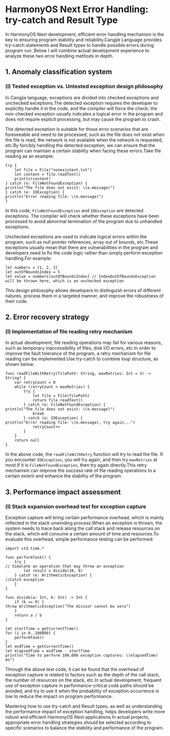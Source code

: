 # HarmonyOS Next Error Handling: try-catch and Result Type
In HarmonyOS Next development, efficient error handling mechanism is the key to ensuring program stability and reliability.Cangjie Language provides try-catch statements and Result types to handle possible errors during program run. Below I will combine actual development experience to analyze these two error handling methods in depth.

## 1. Anomaly classification system
### (I) Tested exception vs. Untested exception design philosophy
In Cangjie language, exceptions are divided into checked exceptions and unchecked exceptions.The detected exception requires the developer to explicitly handle it in the code, and the compiler will force the check; the non-checked exception usually indicates a logical error in the program and does not require explicit processing, but may cause the program to crash.

The detected exception is suitable for those error scenarios that are foreseeable and need to be processed, such as the file does not exist when the file is read, the network is not available when the network is requested, etc.By forcibly handling the detected exception, we can ensure that the program can maintain a certain stability when facing these errors.Take file reading as an example:
```cj
try {
    let file = File("nonexistent.txt")
    let content = file.readText()
    println(content)
} catch (e: FileNotFoundException) {
println("The file does not exist: \(e.message)")
} catch (e: IOException) {
println("Error reading file: \(e.message)")
}
```
In this code, `FileNotFoundException` and `IOException` are detected exceptions. The compiler will check whether these exceptions have been processed to avoid abnormal termination of the program due to unhandled exceptions.

Unchecked exceptions are used to indicate logical errors within the program, such as null pointer references, array out of bounds, etc.These exceptions usually mean that there are vulnerabilities in the program and developers need to fix the code logic rather than simply perform exception handling.For example:
```cj
let numbers = [1, 2, 3]
let outOfBoundsIndex = 5
let value = numbers[outOfBoundsIndex] // IndexOutOfBoundsException will be thrown here, which is an unchecked exception
```
This design philosophy allows developers to distinguish errors of different natures, process them in a targeted manner, and improve the robustness of their code.

## 2. Error recovery strategy
### (I) Implementation of file reading retry mechanism
In actual development, file reading operations may fail for various reasons, such as temporary inaccessibility of files, disk I/O errors, etc.In order to improve the fault tolerance of the program, a retry mechanism for file reading can be implemented.Use try-catch to combine loop structure, as shown below:
```cj
func readFileWithRetry(filePath: String, maxRetries: Int = 3) -> String? {
    var retryCount = 0
    while (retryCount < maxRetries) {
        try {
            let file = File(filePath)
            return file.readText()
        } catch (e: FileNotFoundException) {
println("The file does not exist: \(e.message)")
            break
        } catch (e: IOException) {
println("Error reading file: \(e.message), try again...")
            retryCount++
        }
    }
    return null
}
```
In the above code, the `readFileWithRetry` function will try to read the file. If you encounter `IOException`, you will try again, and then try `maxRetries` at most.If it is `FileNotFoundException`, then try again directly.This retry mechanism can improve the success rate of file reading operations to a certain extent and enhance the stability of the program.

## 3. Performance impact assessment
### (I) Stack expansion overhead test for exception capture
Exception capture will bring certain performance overhead, which is mainly reflected in the stack unwinding process.When an exception is thrown, the system needs to trace back along the call stack and release resources on the stack, which will consume a certain amount of time and resources.To evaluate this overhead, simple performance testing can be performed:
```cj
import std.time.*

func performTask() {
    try {
// Simulate an operation that may throw an exception
        let result = divide(10, 0)
    } catch (e: ArithmeticException) {
//Catch exception
    }
}

func divide(a: Int, b: Int) -> Int {
    if (b == 0) {
throw ArithmeticException("The divisor cannot be zero")
    }
    return a / b
}

let startTime = getCurrentTime()
for (i in 0..100000) {
    performTask()
}
let endTime = getCurrentTime()
let elapsedTime = endTime - startTime
println("Time to perform 100,000 exception captures: \(elapsedTime) ms")
```
Through the above test code, it can be found that the overhead of exception capture is related to factors such as the depth of the call stack, the number of resources on the stack, etc.In actual development, frequent use of exception capture in performance-critical code paths should be avoided, and try to use it when the probability of exception occurrence is low to reduce the impact on program performance.

Mastering how to use try-catch and Result types, as well as understanding the performance impact of exception handling, helps developers write more robust and efficient HarmonyOS Next applications.In actual projects, appropriate error handling strategies should be selected according to specific scenarios to balance the stability and performance of the program.
